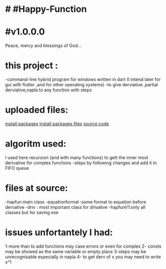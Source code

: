 # # #Happy-Function
# #v1.0.0.0


Peace, mercy and blessings of God...
# this project :
-command-line hybrid program for windows written in dart (I intend later for gui with flutter ,and for other operating systems)
-to give derviative ,partial derviative,napla to any function with steps


# uploaded files:
[install packages](https://github.com/TahaFawzyElshrif/Happy-Function/tree/main/HappyFunction/install/install)
[install packages files](https://github.com/TahaFawzyElshrif/Happy-Function/tree/main/HappyFunction/install/files)
[source code](https://github.com/TahaFawzyElshrif/Happy-Function/tree/main/HappyFunction/source)


# algoritm used:
I used here recursion (and with many functions) to gett the inner most derivative for complex functions
-steps by following changes and add it in FIFO queue

# files at source:
-hapfun:main class
-equationformat :some format to equation before dervative
-driv : most important class for drivative
-hapfunV1:only all classes but for saving exe


# issues unfortantely I had:
1-more than to add functions may case errors or even for complex
2- consts may be showed as the same variable or empty place
3-steps may be unrecognisable especially in napla
4- to get derv of x you may need to write x^1
